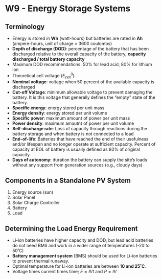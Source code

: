 # W9 - Energy Storage Systems
## Terminology
- Energy is stored in **Wh** (watt-hours) but batteries are rated in **Ah** (ampere-hours, unit of charge = 3600 coulombs)
- **Depth of discharge (DOD)**: percentage of the battery that has been discharged relative to the overall capacity of the battery, **capacity discharged / total battery capacity**
- Maximum DOD recommendations: 50% for lead acid, 80% for lithium ion
- Theoretical cell voltage ($E^0_{cell}$)
- **Nominal voltage**: voltage when 50 percent of the available capacity is discharged
- **Cut-off Voltage**: minimum allowable voltage to prevent damaging the battery. It is this voltage that generally defines the “empty” state of the battery.
- **Specific energy**: energy stored per unit mass
- **Energy density**: energy stored per unit volume
- **Specific power**: maximum amount of power per unit mass
- **Power density**: maximum amoutnt of power per unit volume
- **Self-discharge rate**: Loss of capacity through reactions during the battery storage and when battery is not connected to a load
- **End-of-life**: Batteries that have reached the end of their usefulness and/or lifespan and no longer operate at sufficient capacity. Percent of capacity at EOL of battery is usually defined as 80% of original capacity.
- **Days of autonomy**: duration the battery can supply the site’s loads without any support from generation sources (e.g., cloudy days)
## Components in a Standalone PV System
1. Energy source (sun)
2. Solar Panel
3. Solar Charge Controller
4. Battery
5. Load
## Determining the Load Energy Requirement
- Li-ion batteries have higher capacity and DOD, but lead acid batteries do not need BMS and work in a wider range of temperatures (-20 to 50˚C)
- **Battery management system** (BMS) should be used for Li-ion batteries to prevent thermal runaway.
- Optimal temperature for Li-ion batteries are between **10 and 25˚C**.
- Voltage times current times time; $E=IVt$ and $P=IV$
